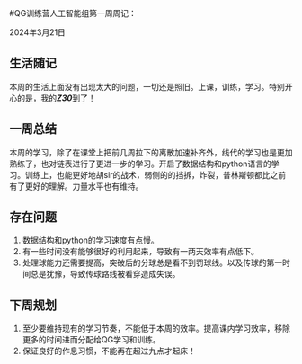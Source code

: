 #QG训练营人工智能组第一周周记：

2024年3月21日

## 生活随记

本周的生活上面没有出现太大的问题，一切还是照旧。上课，训练，学习。特别开心的是，我的***Z30***到了！

## 一周总结

  本周的学习，除了在课堂上把前几周拉下的离散加速补齐外，线代的学习也是更加熟练了，也对链表进行了更进一步的学习。开启了数据结构和python语言的学习。训练上，也能更好地胡sir的战术，弱侧的的挡拆，炸裂，普林斯顿都比之前有了更好的理解。力量水平也有维持。

## 存在问题

1. 数据结构和python的学习速度有点慢。
2. 有一些时间没有能够很好的利用起来，导致有一两天效率有点低下。
3. 处理球能力还需要提高，突破后的分球总是看不到罚球线。以及传球的第一时间总是犹豫，导致传球路线被看穿造成失误。

## 下周规划

1. 至少要维持现有的学习节奏，不能低于本周的效率。提高课内学习效率，移除更多的时间进而分配给QG学习和训练。
2. 保证良好的作息习惯，不能再在超过九点才起床！
